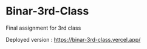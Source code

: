 # Binar-3rd-Class

Final assignment for 3rd class

Deployed version : https://binar-3rd-class.vercel.app/

